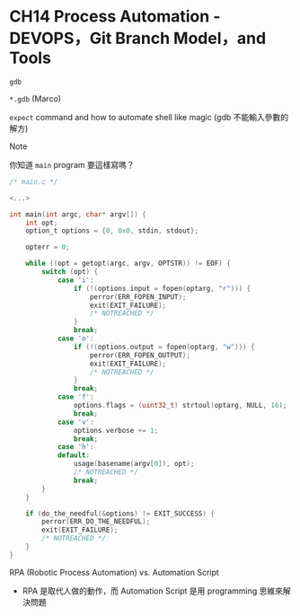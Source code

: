 # CH14 Process Automation - DEVOPS，Git Branch Model，and Tools


`gdb`

`*.gdb` (Marco)

`expect` command and how to automate shell like magic (gdb 不能輸入參數的解方)

> [!NOTE]
>
> 你知道 `main` program 要這樣寫嗎？

```c
/* main.c */

<...>

int main(int argc, char* argv[]) {
    int opt;
    option_t options = {0, 0x0, stdin, stdout};

    opterr = 0;

    while ((opt = getopt(argc, argv, OPTSTR)) != EOF) {
        switch (opt) {
            case 'i':
                if (!(options.input = fopen(optarg, "r"))) {
                    perror(ERR_FOPEN_INPUT);
                    exit(EXIT_FAILURE);
                    /* NOTREACHED */
                }
                break;
            case 'o':
                if (!(options.output = fopen(optarg, "w"))) {
                    perror(ERR_FOPEN_OUTPUT);
                    exit(EXIT_FAILURE);
                    /* NOTREACHED */
                }
                break;
            case 'f':
                options.flags = (uint32_t) strtoul(optarg, NULL, 16);
                break;
            case 'v':
                options.verbose += 1;
                break;
            case 'h':
            default:
                usage(basename(argv[0]), opt);
                /* NOTREACHED */
                break;
        }
    }

    if (do_the_needful(&options) != EXIT_SUCCESS) {
        perror(ERR_DO_THE_NEEDFUL);
        exit(EXIT_FAILURE);
        /* NOTREACHED */
    }
}
```

RPA (Robotic Process Automation) vs. Automation Script

- RPA 是取代人做的動作，而 Automation Script 是用 programming 思維來解決問題
